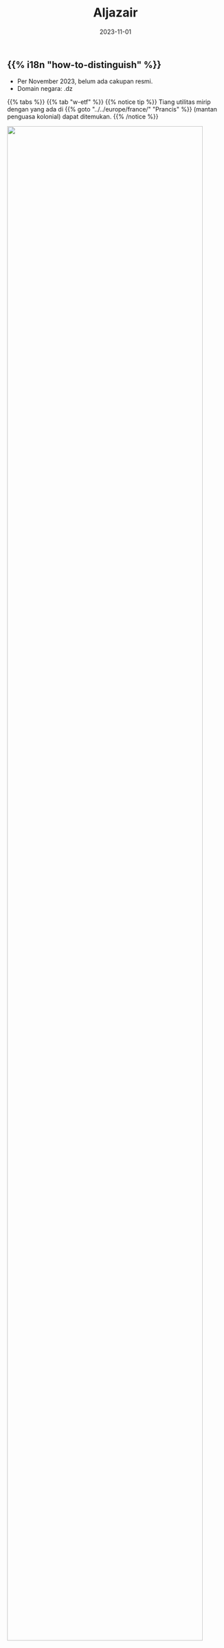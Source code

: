 ﻿---
title: "Aljazair"
date: 2023-11-01
lastmod: 2023-11-01
weight: 2000
draft: false
keywords: [""]
sections: [""]
bg: "bg/city.jpg"
flag: "DZ.svg"
no_detaile_info: true
jetro_detail: false
flag_height: "450px"
is_unofficial: true
---

<div class="main-desciption country-description">
    <h2 class="section-title">{{% i18n "how-to-distinguish" %}}</h2>
    <ul class="rule-list">
        <li>Per November 2023, belum ada cakupan resmi.</li>
        <li>Domain negara: .dz</li>
    </ul>
</div>

{{% tabs %}}
{{% tab "w-etf" %}}
{{% notice tip %}}
Tiang utilitas mirip dengan yang ada di {{% goto "../../europe/france/" "Prancis" %}} (mantan penguasa kolonial) dapat ditemukan.
{{% /notice %}}

<div class="googlemap-if no-margin">
<img src="/rule/africa/algeria/lota_ouzemour.jpg" width="95%">
</div>

{{% notice tip %}}
Seperti di {{% goto "../../europe/france/" "Prancis" %}}, pelat kuning kecil kadang menampilkan nomor jalan. Garis putus-putus juga bisa muncul pada rambu atau di bahu jalan, mirip dengan Prancis.
{{% /notice %}}

<div class="googlemap-if no-margin">
<img src="/rule/africa/algeria/haouayet.jpg" width="95%">
</div>

{{% notice tip %}}
Pegunungan Atlas berada di utara dan Pegunungan Hoggar (Ahaggar) di selatan, sehingga banyak lanskap berbatu. Foto ini kemungkinan menunjukkan pegunungan Hoggar. Pesisir Mediterania lebih basah dan lebih hijau.
{{% /notice %}}

<div class="googlemap-if no-margin">
<img src="/rule/africa/algeria/algeria_hoggar_assekrem_volcano_0.jpg" width="95%">
</div>

{{% /tab %}}
{{% /tabs %}}

